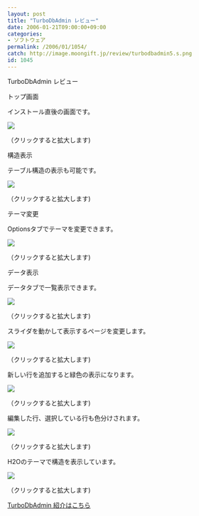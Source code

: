 ```yaml
---
layout: post
title: "TurboDbAdmin レビュー"
date: 2006-01-21T09:00:00+09:00
categories:
- ソフトウェア
permalink: /2006/01/1054/
catch: http://image.moongift.jp/review/turbodbadmin5.s.png
id: 1045
---
```

TurboDbAdmin レビュー  
<!--more-->

トップ画面

  

インストール直後の画面です。

  

[![](http://image.moongift.jp/review/turbodbadmin1.s.png)](http://image.moongift.jp/review/turbodbadmin1.png)  
  
（クリックすると拡大します)

  

構造表示

  

テーブル構造の表示も可能です。

  

[![](http://image.moongift.jp/review/turbodbadmin2.s.png)](http://image.moongift.jp/review/turbodbadmin2.png)  
  
（クリックすると拡大します)

  

テーマ変更

  

Optionsタブでテーマを変更できます。

  

[![](http://image.moongift.jp/review/turbodbadmin3.s.png)](http://image.moongift.jp/review/turbodbadmin3.png)  
  
（クリックすると拡大します)

  

データ表示

  

データタブで一覧表示できます。

  

[![](http://image.moongift.jp/review/turbodbadmin4.s.png)](http://image.moongift.jp/review/turbodbadmin4.png)  
  
（クリックすると拡大します)

  

スライダを動かして表示するページを変更します。

  

[![](http://image.moongift.jp/review/turbodbadmin5.s.png)](http://image.moongift.jp/review/turbodbadmin5.png)  
  
（クリックすると拡大します)

  

新しい行を追加すると緑色の表示になります。

  

[![](http://image.moongift.jp/review/turbodbadmin6.s.png)](http://image.moongift.jp/review/turbodbadmin6.png)  
  
（クリックすると拡大します)

  

編集した行、選択している行も色分けされます。

  

[![](http://image.moongift.jp/review/turbodbadmin7.s.png)](http://image.moongift.jp/review/turbodbadmin7.png)  
  
（クリックすると拡大します)

  

H2Oのテーマで構造を表示しています。

  

[![](http://image.moongift.jp/review/turbodbadmin8.s.png)](http://image.moongift.jp/review/turbodbadmin8.png)  
  
（クリックすると拡大します)

  

[TurboDbAdmin 紹介はこちら](http://oss.moongift.jp/intro/i-1029.html)

